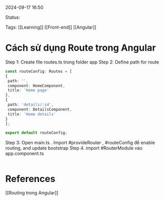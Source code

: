 
2024-09-17 16:50

Status:

Tags: [[Learning]] [[Front-end]] [[Angular]]

# Cách sử dụng Route trong Angular


   Step 1:     Create file routes.ts trong folder app
   Step 2:   Define path for route 
   ```typescript 
   const routeConfig: Routes = [
  {
    path: '',
    component: HomeComponent,
    title: 'Home page'
  },
  {
    path: 'details/:id',
    component: DetailsComponent,
    title: 'Home details'
  }
];

export default routeConfig;
```
   Step 3:     Open main.ts   . Import  #provideRouter , #routeConfig   để enable routing, and update bootstrap
Step 4. import #RouterModule vào app.component.ts
```typescript 
```
   

# References


[[Routing trong Angular]]


